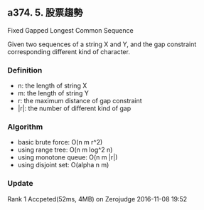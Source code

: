 ## a374. 5. 股票趨勢 ##

Fixed Gapped Longest Common Sequence

Given two sequences of a string X and Y, and the gap constraint corresponding different kind of character.

### Definition ###

* n: the length of string X 
* m: the length of string Y
* r: the maximum distance of gap constraint
* |r|: the number of different kind of gap

### Algorithm ###

* basic brute force: O(n m r^2) 
* using range tree: O(n m log^2 n)
* using monotone queue: O(n m |r|)
* using disjoint set: O(alpha n m) 

### Update ###

Rank 1 Accpeted(52ms, 4MB) on Zerojudge 2016-11-08 19:52
